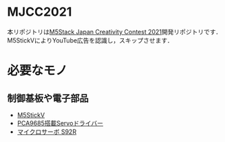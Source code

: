 # MJCC2021
本リポジトリは[M5Stack Japan Creativity Contest 2021](https://info.switch-science.com/m5stack-creativity-contest-2021)開発リポジトリです．
M5StickVによりYouTube広告を認識し，スキップさせます．

# 必要なモノ
## 制御基板や電子部品
 * [M5StickV](https://ssci.to/6651)
 * [PCA9685搭載Servoドライバー](https://amazon.co.jp/dp/B01D1D0CX2)
 * [マイクロサーボ S92R](https://akizukidenshi.com/catalog/g/gM-08914/)
